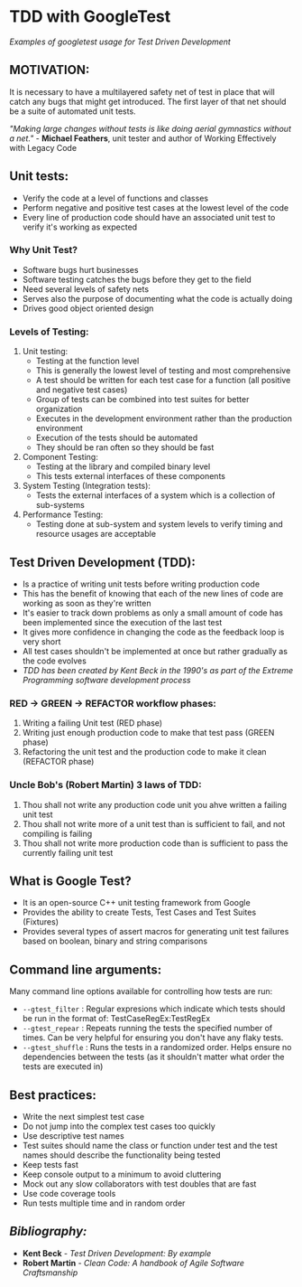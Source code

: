 # TDD with GoogleTest

_Examples of googletest usage for Test Driven Development_

## **MOTIVATION:**

It is necessary to have a multilayered safety net of test in place that will catch any bugs that might get introduced.
The first layer of that net should be a suite of automated unit tests.

_"Making large changes without tests is like doing aerial gymnastics without a net."_ - **Michael Feathers**, unit tester and author of Working Effectively with Legacy Code

## **Unit tests**:
* Verify the code at a level of functions and classes
* Perform negative and positive test cases at the lowest level of the code
* Every line of production code should have an associated unit test to verify it's working as expected

### **Why Unit Test?**
* Software bugs hurt businesses
* Software testing catches the bugs before they get to the field
* Need several levels of safety nets
* Serves also the purpose of documenting what the code is actually doing
* Drives good object oriented design

### **Levels of Testing**:
1. Unit testing:
    * Testing at the function level
    * This is generally the lowest level of testing and most comprehensive
    * A test should be written for each test case for a function (all positive and negative test cases)
    * Group of tests can be combined into test suites for better organization
    * Executes in the development environment rather than the production environment
    * Execution of the tests should be automated
    * They should be ran often so they should be fast
2. Component Testing:
    * Testing at the library and compiled binary level
    * This tests external interfaces of these components
3. System Testing (Integration tests):
    * Tests the external interfaces of a system which is a collection of sub-systems
4. Performance Testing:
    * Testing done at sub-system and system levels to verify timing and resource usages are acceptable

## **Test Driven Development (TDD)**:
* Is a practice of writing unit tests before writing production code
* This has the benefit of knowing that each of the new lines of code are working as soon as they're written
* It's easier to track down problems as only a small amount of code has been implemented since the execution of the last test
* It gives more confidence in changing the code as the feedback loop is very short
* All test cases shouldn't be implemented at once but rather gradually as the code evolves
* _TDD has been created by Kent Beck in the 1990's as part of the Extreme Programming software development process_

### **RED -> GREEN -> REFACTOR workflow phases**:
1. Writing a failing Unit test (RED phase)
2. Writing just enough production code to make that test pass (GREEN phase)
3. Refactoring the unit test and the production code to make it clean (REFACTOR phase)

### **Uncle Bob's (Robert Martin) 3 laws of TDD**:
1. Thou shall not write any production code unit you ahve written a failing unit test
2. Thou shall not write more of a unit test than is sufficient to fail, and not compiling is failing
3. Thou shall not write more production code than is sufficient to pass the currently failing unit test

## **What is Google Test?**
* It is an open-source C++ unit testing framework from Google
* Provides the ability to create Tests, Test Cases and Test Suites (Fixtures)
* Provides several types of assert macros for generating unit test failures based on boolean, binary and string comparisons


## **Command line arguments**:
Many command line options available for controlling how tests are run:
* <code>--gtest_filter</code> : Regular expresions which indicate which tests should be run in the format of: TestCaseRegEx:TestRegEx
* <code>--gtest_repear</code> : Repeats running the tests the specified number of times. Can be very helpful for ensuring you don't have any flaky tests.
* <code>--gtest_shuffle</code> : Runs the tests in a randomized order. Helps ensure no dependencies between the tests (as it shouldn't matter what order the tests are executed in)

## **Best practices**:
* Write the next simplest test case
* Do not jump into the complex test cases too quickly
* Use descriptive test names
* Test suites should name the class or function under test and the test names should describe the functionality being tested
* Keep tests fast
* Keep console output to a minimum to avoid cluttering
* Mock out any slow collaborators with test doubles that are fast
* Use code coverage tools
* Run tests multiple time and in random order

## _Bibliography:_
* **Kent Beck** - _Test Driven Development: By example_
* **Robert Martin** - _Clean Code: A handbook of Agile Software Craftsmanship_
